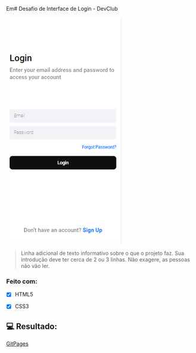 Em# Desafio de Interface de Login - DevClub

<!---Esses são exemplos. Veja https://shields.io para outras pessoas ou para personalizar este conjunto de escudos. Você pode querer incluir dependências, status do projeto e informações de licença aqui--->


<img src=./assents/loginfoto.png alt="foto-interface">

> Linha adicional de texto informativo sobre o que o projeto faz. Sua introdução deve ter cerca de 2 ou 3 linhas. Não exagere, as pessoas não vão ler.

### Feito com:



- [x] HTML5
- [x] CSS3


## 💻 Resultado:

<a href="https://almirjrdev.github.io/DevCLub-Login-Interface-Challenge/">GitPages 



